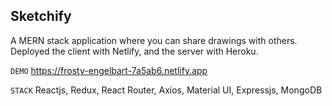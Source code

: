 ## Sketchify

A MERN stack application where you can share drawings with others. Deployed the client with Netlify, and the server with Heroku.

`DEMO` https://frosty-engelbart-7a5ab6.netlify.app

`STACK` Reactjs, Redux, React Router, Axios, Material UI, Expressjs, MongoDB

